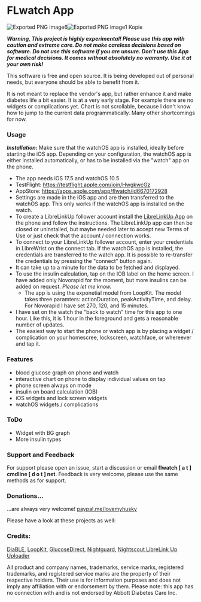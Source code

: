 # FLwatch App #


![Exported PNG image6](https://github.com/user-attachments/assets/68ec6106-4866-442d-8e78-bc80ddba2608)![Exported PNG image1 Kopie](https://github.com/user-attachments/assets/68a92ba6-c590-4b3f-87ad-9ab77c36cb8c)




***Warning, This project is highly experimental! Please use this app with caution and extreme care. Do not make careless decisions based on software. Do not use this software if you are unsure. Don't use this App for medical decisions. It comes without absolutely no warranty. Use it at your own risk!***

This software is free and open source. It is being developed out of personal needs, but everyone should be able to benefit from it.

It is not meant to replace the vendor's app, but rather enhance it and make diabetes life a bit easier. It is at a very early stage.
For example there are no widgets or complications yet. Chart is not scrollable, because I don't know how to jump to the current data programmatically. Many other shortcomings for now.

### Usage ###
***Installation:*** Make sure that the watchOS app is installed, ideally before starting the iOS app. Depending on your configuration, the watchOS app is either installed automatically, or has to be installed via the "watch" app on the phone.
- The app needs iOS 17.5 and watchOS 10.5
- TestFlight: https://testflight.apple.com/join/HwgkwcGz
- AppStore: https://apps.apple.com/app/flwatch/id6670172928
- Settings are made in the iOS app and are then transferred to the watchOS app. This only works if the watchOS app is installed on the watch.
- To create a LibreLinkUp follower account install the [LibreLinkUp App](https://apps.apple.com/us/app/librelinkup/id1234323923) on the phone and follow the instructions. The LibreLinkUp app can then be closed or uninstalled, but maybe needed later to accept new Terms of Use or just check that the account / connection works.
- To connect to your LibreLinkUp follower account, enter your credentials in LibreWrist on the connect tab. If the watchOS app is installed, the credentials are transferred to the watch app. It is possible to re-transfer the credentials by pressing the "connect" button again.
- It can take up to a minute for the data to be fetched and displayed.
- To use the insulin calculation, tap on the IOB label on the home screen. I have added only Novorapid for the moment, but more insulins can be added on request. *Please let me know.*
  - The app is using the exponetial model from LoopKit. The model takes three paramters: actionDuration, peakActivityTime, and delay. For Novorapid I have set 270, 120, and 15 minutes.
- I have set on the watch the "back to watch" time for this app to one hour. Like this, it is 1 hour in the foreground and gets a reasonable number of updates.
- The easiest way to start the phone or watch app is by placing a widget / complication on your homescree, lockscreen, watchface, or whereever and tap it.

### Features ###
* blood glucose graph on phone and watch
* interactive chart on phone to display individual values on tap
* phone screen always on mode
* insulin on board calculation (IOB)
* iOS widgets and lock screen widgets
* watchOS widgets / complications

### ToDo ###
- Widget with BG graph
- More insulin types

### Support and Feedback ###
For support please open an issue, start a discussion or email **flwatch [ a t ] cmdline [ d o t ] net**. Feedback is very welcome, please use the same methods as for support.

### Donations... ###
...are always very welcome! [paypal.me/lovemyhusky](paypal.me/lovemyhusky)

Please have a look at these projects as well:

### Credits: ###
[DiaBLE](https://github.com/gui-dos/DiaBLE), [LoopKit](https://github.com/LoopKit), [GlucoseDirect](https://github.com/creepymonster/GlucoseDirect), [Nightguard]( https://github.com/nightscout/nightguard), [Nightscout LibreLink Up Uploader](https://github.com/timoschlueter/nightscout-librelink-up)

All product and company names, trademarks, service marks, registered trademarks, and registered service marks are the property of their respective holders. Their use is for information purposes and does not imply any affiliation with or endorsement by them. Please note: this app has no connection with and is not endorsed by Abbott Diabetes Care Inc.

